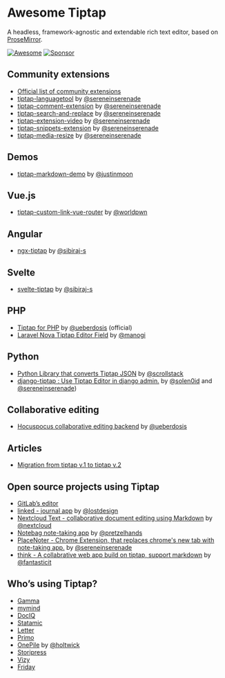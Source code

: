 # Awesome Tiptap
A headless, framework-agnostic and extendable rich text editor, based on [ProseMirror](https://github.com/ProseMirror/prosemirror).

[![Awesome](https://awesome.re/badge-flat.svg)](https://awesome.re)
[![Sponsor](https://img.shields.io/static/v1?label=Sponsor&message=%E2%9D%A4&logo=GitHub)](https://github.com/sponsors/ueberdosis)

## Community extensions
- [Official list of community extensions](https://github.com/ueberdosis/tiptap/issues/819)
- [tiptap-languagetool](https://github.com/sereneinserenade/tiptap-languagetool) by [@sereneinserenade](https://github.com/sereneinserenade)
- [tiptap-comment-extension](https://github.com/sereneinserenade/tiptap-comment-extension) by [@sereneinserenade](https://github.com/sereneinserenade)
- [tiptap-search-and-replace](https://github.com/sereneinserenade/tiptap-search-n-replace-demo) by [@sereneinserenade](https://github.com/sereneinserenade)
- [tiptap-extension-video](https://github.com/sereneinserenade/tiptap-extension-video) by [@sereneinserenade](https://github.com/sereneinserenade)
- [tiptap-snippets-extension](https://github.com/sereneinserenade/tiptap-snippets-extension) by [@sereneinserenade](https://github.com/sereneinserenade)
- [tiptap-media-resize](https://github.com/sereneinserenade/tiptap-media-resize) by [@sereneinserenade](https://github.com/sereneinserenade)

## Demos
- [tiptap-markdown-demo](https://github.com/justinmoon/tiptap-markdown-demo) by [@justinmoon](https://github.com/justinmoon)

## Vue.js
- [tiptap-custom-link-vue-router](https://github.com/worldpwn/tiptap-custom-link-vue-router) by [@worldpwn](https://github.com/worldpwn)

## Angular
- [ngx-tiptap](https://github.com/sibiraj-s/ngx-tiptap) by [@sibiraj-s](https://github.com/sibiraj-s)

## Svelte
- [svelte-tiptap](https://github.com/sibiraj-s/svelte-tiptap) by [@sibiraj-s](https://github.com/sibiraj-s)

## PHP
- [Tiptap for PHP](https://github.com/ueberdosis/tiptap-php) by [@ueberdosis](https://github.com/ueberdosis) (official)
- [Laravel Nova Tiptap Editor Field](https://github.com/manogi/nova-tiptap) by [@manogi](https://github.com/manogi)

## Python
- [Python Library that converts Tiptap JSON](https://github.com/scrollstack/tiptapy) by [@scrollstack](https://github.com/scrollstack)
- [django-tiptap : Use Tiptap Editor in django admin.](github.com/django-tiptap/django_tiptap) by [@solen0id](https://github.com/solen0id) and [@sereneinserenade](https://github.com/sereneinserenade))

## Collaborative editing
- [Hocuspocus collaborative editing backend](https://hocuspocus.dev) by [@ueberdosis](https://github.com/ueberdosis)

## Articles
- [Migration from tiptap v.1 to tiptap v.2](https://dev.to/worldpwn/migration-from-tiptap-v1-to-tiptap-v2-1lh3)

## Open source projects using Tiptap
- [GitLab’s editor](https://gitlab.com/gitlab-org/gitlab/-/tree/master/app/assets/javascripts/content_editor)
- [linked - journal app](https://github.com/lostdesign/linked) by [@lostdesign](https://github.com/lostdesign)
- [Nextcloud Text - collaborative document editing using Markdown](https://github.com/nextcloud/text) by [@nextcloud](https://github.com/nextcloud)
- [Notebag note-taking app](https://github.com/pretzelhands/notebag) by [@pretzelhands](https://github.com/pretzelhands)
- [PlaceNoter - Chrome Extension, that replaces chrome's new tab with note-taking app.](https://github.com/sereneinserenade/placenoter/) by [@sereneinserenade](https://github.com/sereneinserenade)
- [think - A collabrative web app build on tiptap, support markdown](https://github.com/fantasticit/think) by [@fantasticit](https://github.com/fantasticit)

## Who’s using Tiptap?
- [Gamma](https://gamma.app/#recent)
- [mymind](https://mymind.com/)
- [DocIQ](https://www.dociq.io/)
- [Statamic](https://statamic.com/)
- [Letter](https://letter.so/)
- [Primo](https://primo.af/)
- [OnePile](https://onepile.app/) by [@holtwick](https://github.com/holtwick)
- [Storipress](https://storipress.com/)
- [Vizy](https://verbb.io/craft-plugins/vizy/features)
- [Friday](https://friday.app/)

